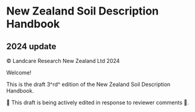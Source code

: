 # New Zealand Soil Description Handbook
## 2024 update

© Landcare Research New Zealand Ltd 2024

Welcome!

This is the draft 3^rd^ edition of the New Zealand Soil Description Handbook. 

🚧 This draft is being actively edited in response to reviewer comments 🚧.
